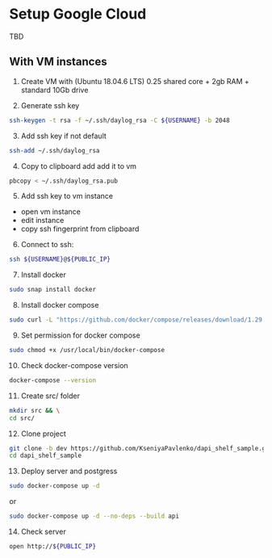 # Setup Google Cloud
TBD 

## With VM instances

1. Create VM with (Ubuntu 18.04.6 LTS) 0.25 shared core + 2gb RAM + standard 10Gb drive

2. Generate ssh key 
```sh 
ssh-keygen -t rsa -f ~/.ssh/daylog_rsa -C ${USERNAME} -b 2048
```

3. Add ssh key if not default 
```sh
ssh-add ~/.ssh/daylog_rsa
```

4. Copy to clipboard add add it to vm 
```sh
pbcopy < ~/.ssh/daylog_rsa.pub
```

5. Add ssh key to vm instance 
  - open vm instance
  - edit instance
  - copy ssh fingerprint from clipboard

6. Connect to ssh: 
```sh
ssh ${USERNAME}@${PUBLIC_IP}
```

7. Install docker
```sh
sudo snap install docker
```

8. Install docker compose
```sh
sudo curl -L "https://github.com/docker/compose/releases/download/1.29.2/docker-compose-$(uname -s)-$(uname -m)" -o /usr/local/bin/docker-compose
```

9. Set permission for docker compose
```sh
sudo chmod +x /usr/local/bin/docker-compose
```

10. Check docker-compose version
```sh
docker-compose --version
```

11. Create src/ folder 
```sh
mkdir src && \
cd src/
```

12. Clone project 
```sh
git clone -b dev https://github.com/KseniyaPavlenko/dapi_shelf_sample.git && \
cd dapi_shelf_sample
```

13. Deploy server and postgress
```sh
sudo docker-compose up -d
```

or 

```sh
sudo docker-compose up -d --no-deps --build api
```

14. Check server 
```sh 
open http://${PUBLIC_IP}
```